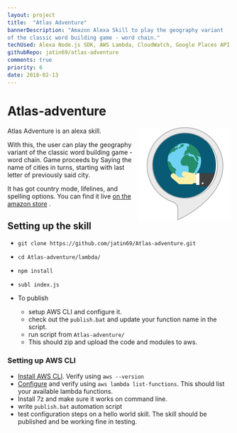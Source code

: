 ```yaml
---
layout: project
title:  "Atlas Adventure"
bannerDescription: "Amazon Alexa Skill to play the geography variant 
of the classic word building game - word chain."
techUsed: Alexa Node.js SDK, AWS Lambda, CloudWatch, Google Places API
githubRepo: jatin69/atlas-adventure
comments: true
priority: 6
date: 2018-02-13
---
```


# Atlas-adventure

<img align="right" src="https://raw.githubusercontent.com/jatin69/Atlas-adventure/master/skill-icon/skill-icon.png">
Atlas Adventure is an alexa skill. 

With this, the user can play the geography variant of the classic word building game - word chain.
Game proceeds by Saying the name of cities in turns, starting with last letter of previously said city. 

It has got country mode, lifelines, and spelling options. 
You can find it live <a href="https://www.amazon.com/Jatin-Rohilla-Atlas-Adventure/dp/B079R8DTBV/">on the amazon store</a> .


## Setting up the skill

- `git clone https://github.com/jatin69/Atlas-adventure.git`
- `cd Atlas-adventure/lambda/`
- `npm install`
- `subl index.js`

- To publish
	- setup AWS CLI and configure it. 
	- check out the `publish.bat` and update your function name in the script.
	- run script from `Atlas-adventure/`
	- This should zip and upload the code and modules to aws.

### Setting up AWS CLI

- [Install AWS CLI](https://docs.aws.amazon.com/cli/latest/userguide/installing.html). Verify using `aws --version`
- [Configure](https://developer.amazon.com/blogs/post/Tx1UE9W1NQ0GYII/publishing-your-skill-code-to-lambda-via-the-command-line-interface) and verify using `aws lambda list-functions`. This should list your available lambda functions.
- Install 7z and make sure it works on command line.
- write `publish.bat` automation script
- test configuration steps on a hello world skill. The skill should be published and be working fine in testing.
